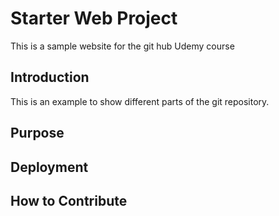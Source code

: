 # Starter Web Project

This is a sample website for the git hub Udemy course

## Introduction

This is an example to show different parts of the git repository.

## Purpose

## Deployment

## How to Contribute